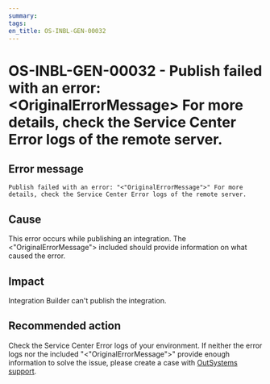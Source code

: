 ```yaml
---
summary:
tags:
en_title: OS-INBL-GEN-00032
---
```


# OS-INBL-GEN-00032 - Publish failed with an error: &lt;OriginalErrorMessage&gt; For more details, check the Service Center Error logs of the remote server.

## Error message
`Publish failed with an error: "<"OriginalErrorMessage">" For more details, check the Service Center Error logs of the remote server.`

## Cause

This error occurs while publishing an integration.
The &lt;"OriginalErrorMessage"&gt; included should provide information on what caused the error.

## Impact

Integration Builder can't publish the integration.

## Recommended action

Check the Service Center Error logs of your environment. If neither the error logs nor the included "&lt;"OriginalErrorMessage"&gt;" provide enough information to solve the issue, please create a case with [OutSystems support](https://success.outsystems.com/Support).




